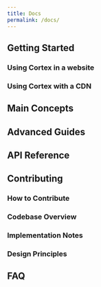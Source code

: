 ```yaml
---
title: Docs
permalink: /docs/
---
```


## Getting Started

### Using Cortex in a website

### Using Cortex with a CDN

## Main Concepts

## Advanced Guides

## API Reference

## Contributing

### How to Contribute

### Codebase Overview

### Implementation Notes

### Design Principles

## FAQ